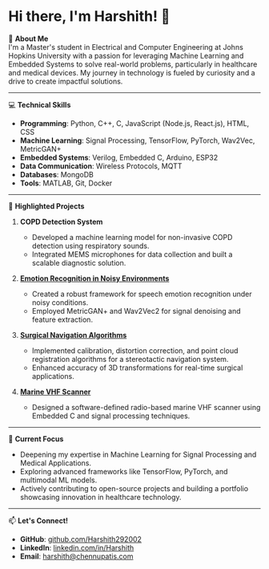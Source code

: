 # Hi there, I'm Harshith! 👋

🌟 **About Me**  
I'm a Master's student in Electrical and Computer Engineering at Johns Hopkins University with a passion for leveraging Machine Learning and Embedded Systems to solve real-world problems, particularly in healthcare and medical devices. My journey in technology is fueled by curiosity and a drive to create impactful solutions.

---

💻 **Technical Skills**  
- **Programming**: Python, C++, C, JavaScript (Node.js, React.js), HTML, CSS  
- **Machine Learning**: Signal Processing, TensorFlow, PyTorch, Wav2Vec, MetricGAN+  
- **Embedded Systems**: Verilog, Embedded C, Arduino, ESP32  
- **Data Communication**: Wireless Protocols, MQTT  
- **Databases**: MongoDB  
- **Tools**: MATLAB, Git, Docker  

---

📂 **Highlighted Projects**  
1. **COPD Detection System**  
   - Developed a machine learning model for non-invasive COPD detection using respiratory sounds.  
   - Integrated MEMS microphones for data collection and built a scalable diagnostic solution.  

2. **[Emotion Recognition in Noisy Environments](https://github.com/Harshith292002/noise-robust-ser)**  
   - Created a robust framework for speech emotion recognition under noisy conditions.  
   - Employed MetricGAN+ and Wav2Vec2 for signal denoising and feature extraction.  

3. **[Surgical Navigation Algorithms](https://github.com/Harshith292002/cis-pa)**  
   - Implemented calibration, distortion correction, and point cloud registration algorithms for a stereotactic navigation system.  
   - Enhanced accuracy of 3D transformations for real-time surgical applications.  

4. **[Marine VHF Scanner](https://github.com/Harshith292002/majorProject)**  
   - Designed a software-defined radio-based marine VHF scanner using Embedded C and signal processing techniques.

---

🚀 **Current Focus**  
- Deepening my expertise in Machine Learning for Signal Processing and Medical Applications.  
- Exploring advanced frameworks like TensorFlow, PyTorch, and multimodal ML models.  
- Actively contributing to open-source projects and building a portfolio showcasing innovation in healthcare technology.

---

📫 **Let's Connect!**  
- **GitHub**: [github.com/Harshith292002](https://github.com/Harshith292002)  
- **LinkedIn**: [linkedin.com/in/Harshith](https://www.linkedin.com/in/harshithchennupati/)  
- **Email**: harshith@chennupatis.com
